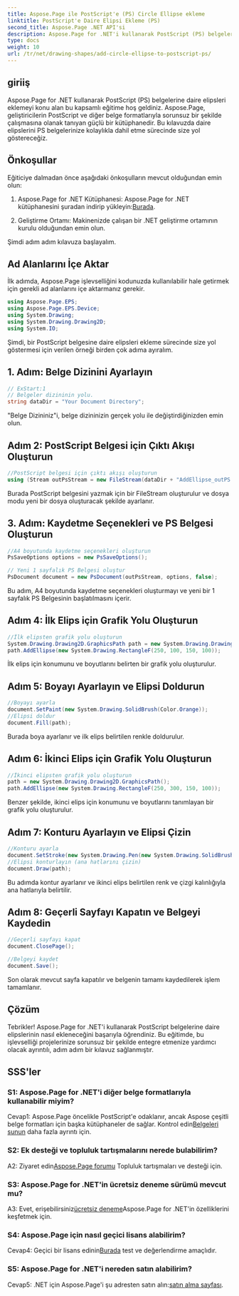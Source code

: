 ```yaml
---
title: Aspose.Page ile PostScript'e (PS) Circle Ellipse ekleme
linktitle: PostScript'e Daire Elipsi Ekleme (PS)
second_title: Aspose.Page .NET API'si
description: Aspose.Page for .NET'i kullanarak PostScript (PS) belgelerine zahmetsizce daire elipsleri nasıl ekleyeceğinizi öğrenin. Sorunsuz entegrasyon için adım adım kılavuzumuzu izleyin.
type: docs
weight: 10
url: /tr/net/drawing-shapes/add-circle-ellipse-to-postscript-ps/
---
```

## giriiş

Aspose.Page for .NET kullanarak PostScript (PS) belgelerine daire elipsleri eklemeyi konu alan bu kapsamlı eğitime hoş geldiniz. Aspose.Page, geliştiricilerin PostScript ve diğer belge formatlarıyla sorunsuz bir şekilde çalışmasına olanak tanıyan güçlü bir kütüphanedir. Bu kılavuzda daire elipslerini PS belgelerinize kolaylıkla dahil etme sürecinde size yol göstereceğiz.

## Önkoşullar

Eğiticiye dalmadan önce aşağıdaki önkoşulların mevcut olduğundan emin olun:

1.  Aspose.Page for .NET Kütüphanesi: Aspose.Page for .NET kütüphanesini şuradan indirip yükleyin:[Burada](https://releases.aspose.com/page/net/).

2. Geliştirme Ortamı: Makinenizde çalışan bir .NET geliştirme ortamının kurulu olduğundan emin olun.

Şimdi adım adım kılavuza başlayalım.

## Ad Alanlarını İçe Aktar

İlk adımda, Aspose.Page işlevselliğini kodunuzda kullanılabilir hale getirmek için gerekli ad alanlarını içe aktarmanız gerekir.

```csharp
using Aspose.Page.EPS;
using Aspose.Page.EPS.Device;
using System.Drawing;
using System.Drawing.Drawing2D;
using System.IO;
```

Şimdi, bir PostScript belgesine daire elipsleri ekleme sürecinde size yol göstermesi için verilen örneği birden çok adıma ayıralım.

## 1. Adım: Belge Dizinini Ayarlayın

```csharp
// ExStart:1
// Belgeler dizininin yolu.
string dataDir = "Your Document Directory";
```

"Belge Dizininiz"i, belge dizininizin gerçek yolu ile değiştirdiğinizden emin olun.

## Adım 2: PostScript Belgesi için Çıktı Akışı Oluşturun

```csharp
//PostScript belgesi için çıktı akışı oluşturun
using (Stream outPsStream = new FileStream(dataDir + "AddEllipse_outPS.ps", FileMode.Create))
```

Burada PostScript belgesini yazmak için bir FileStream oluşturulur ve dosya modu yeni bir dosya oluşturacak şekilde ayarlanır.

## 3. Adım: Kaydetme Seçenekleri ve PS Belgesi Oluşturun

```csharp
//A4 boyutunda kaydetme seçenekleri oluşturun
PsSaveOptions options = new PsSaveOptions();

// Yeni 1 sayfalık PS Belgesi oluştur
PsDocument document = new PsDocument(outPsStream, options, false);
```

Bu adım, A4 boyutunda kaydetme seçenekleri oluşturmayı ve yeni bir 1 sayfalık PS Belgesinin başlatılmasını içerir.

## Adım 4: İlk Elips için Grafik Yolu Oluşturun

```csharp
//İlk elipsten grafik yolu oluşturun
System.Drawing.Drawing2D.GraphicsPath path = new System.Drawing.Drawing2D.GraphicsPath();
path.AddEllipse(new System.Drawing.RectangleF(250, 100, 150, 100));
```

İlk elips için konumunu ve boyutlarını belirten bir grafik yolu oluşturulur.

## Adım 5: Boyayı Ayarlayın ve Elipsi Doldurun

```csharp
//Boyayı ayarla
document.SetPaint(new System.Drawing.SolidBrush(Color.Orange));
//Elipsi doldur
document.Fill(path);
```

Burada boya ayarlanır ve ilk elips belirtilen renkle doldurulur.

## Adım 6: İkinci Elips için Grafik Yolu Oluşturun

```csharp
//İkinci elipsten grafik yolu oluşturun
path = new System.Drawing.Drawing2D.GraphicsPath();
path.AddEllipse(new System.Drawing.RectangleF(250, 300, 150, 100));
```

Benzer şekilde, ikinci elips için konumunu ve boyutlarını tanımlayan bir grafik yolu oluşturulur.

## Adım 7: Konturu Ayarlayın ve Elipsi Çizin

```csharp
//Konturu ayarla
document.SetStroke(new System.Drawing.Pen(new System.Drawing.SolidBrush(Color.Red), 3));
//Elipsi konturlayın (ana hatlarını çizin)
document.Draw(path);
```

Bu adımda kontur ayarlanır ve ikinci elips belirtilen renk ve çizgi kalınlığıyla ana hatlarıyla belirtilir.

## Adım 8: Geçerli Sayfayı Kapatın ve Belgeyi Kaydedin

```csharp
//Geçerli sayfayı kapat
document.ClosePage();

//Belgeyi kaydet
document.Save();
```

Son olarak mevcut sayfa kapatılır ve belgenin tamamı kaydedilerek işlem tamamlanır.

## Çözüm

Tebrikler! Aspose.Page for .NET'i kullanarak PostScript belgelerine daire elipslerinin nasıl ekleneceğini başarıyla öğrendiniz. Bu eğitimde, bu işlevselliği projelerinize sorunsuz bir şekilde entegre etmenize yardımcı olacak ayrıntılı, adım adım bir kılavuz sağlanmıştır.

## SSS'ler

### S1: Aspose.Page for .NET'i diğer belge formatlarıyla kullanabilir miyim?

 Cevap1: Aspose.Page öncelikle PostScript'e odaklanır, ancak Aspose çeşitli belge formatları için başka kütüphaneler de sağlar. Kontrol edin[Belgeleri sunun](https://reference.aspose.com/page/net/) daha fazla ayrıntı için.

### S2: Ek desteği ve topluluk tartışmalarını nerede bulabilirim?

 A2: Ziyaret edin[Aspose.Page forumu](https://forum.aspose.com/c/page/39) Topluluk tartışmaları ve desteği için.

### S3: Aspose.Page for .NET'in ücretsiz deneme sürümü mevcut mu?

 A3: Evet, erişebilirsiniz[ücretsiz deneme](https://releases.aspose.com/)Aspose.Page for .NET'in özelliklerini keşfetmek için.

### S4: Aspose.Page için nasıl geçici lisans alabilirim?

 Cevap4: Geçici bir lisans edinin[Burada](https://purchase.aspose.com/temporary-license/) test ve değerlendirme amaçlıdır.

### S5: Aspose.Page for .NET'i nereden satın alabilirim?

 Cevap5: .NET için Aspose.Page'i şu adresten satın alın:[satın alma sayfası](https://purchase.aspose.com/buy).